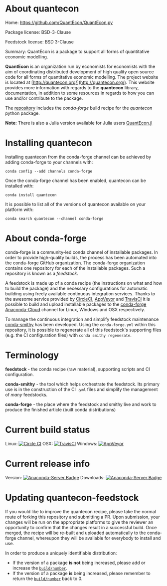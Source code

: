 About quantecon
===============

Home: https://github.com/QuantEcon/QuantEcon.py

Package license: BSD-3-Clause

Feedstock license: BSD 3-Clause

Summary: QuantEcon is a package to support all forms of quantitative economic modelling.

**QuantEcon** is an organization run by economists for economists with the aim of coordinating
distributed development of high quality open source code for all forms of quantitative economic modelling.
The project website is located at [http://quantecon.org/](http://quantecon.org/). This website provides
more information with regards to the **quantecon** library, documentation, in addition to some resources
in regards to how you can use and/or contribute to the package.

The [repository](https://github.com/QuantEcon/QuantEcon.py>) includes the *conda-forge* build recipe for the *quantecon* python package.

**Note:** There is also a Julia version available for Julia users [QuantEcon.jl](https://github.com/QuantEcon/QuantEcon.jl)


Installing quantecon
====================

Installing quantecon from the conda-forge channel can be achieved by adding conda-forge to your channels with:

```
conda config --add channels conda-forge
```

Once the conda-forge channel has been enabled, quantecon can be installed with:

```
conda install quantecon
```

It is possible to list all of the versions of quantecon available on your platform with:

```
conda search quantecon --channel conda-forge
```


About conda-forge
=================

conda-forge is a community-led conda channel of installable packages.
In order to provide high-quality builds, the process has been automated into the
conda-forge GitHub organization. The conda-forge organization contains one repository
for each of the installable packages. Such a repository is known as a *feedstock*.

A feedstock is made up of a conda recipe (the instructions on what and how to build
the package) and the necessary configurations for automatic building using freely
available continuous integration services. Thanks to the awesome service provided by
[CircleCI](https://circleci.com/), [AppVeyor](http://www.appveyor.com/)
and [TravisCI](https://travis-ci.org/) it is possible to build and upload installable
packages to the [conda-forge](https://anaconda.org/conda-forge)
[Anaconda-Cloud](http://docs.anaconda.org/) channel for Linux, Windows and OSX respectively.

To manage the continuous integration and simplify feedstock maintenance
[conda-smithy](http://github.com/conda-forge/conda-smithy) has been developed.
Using the ``conda-forge.yml`` within this repository, it is possible to regenerate all of
this feedstock's supporting files (e.g. the CI configuration files) with ``conda smithy regenerate``.


Terminology
===========

**feedstock** - the conda recipe (raw material), supporting scripts and CI configuration.

**conda-smithy** - the tool which helps orchestrate the feedstock.
                   Its primary use is in the construction of the CI ``.yml`` files
                   and simplify the management of *many* feedstocks.

**conda-forge** - the place where the feedstock and smithy live and work to
                  produce the finished article (built conda distributions)

Current build status
====================

Linux: [![Circle CI](https://circleci.com/gh/conda-forge/quantecon-feedstock.svg?style=svg)](https://circleci.com/gh/conda-forge/quantecon-feedstock)
OSX: [![TravisCI](https://travis-ci.org/conda-forge/quantecon-feedstock.svg?branch=master)](https://travis-ci.org/conda-forge/quantecon-feedstock)
Windows: [![AppVeyor](https://ci.appveyor.com/api/projects/status/github/conda-forge/quantecon-feedstock?svg=True)](https://ci.appveyor.com/project/conda-forge/quantecon-feedstock/branch/master)

Current release info
====================
Version: [![Anaconda-Server Badge](https://anaconda.org/conda-forge/quantecon/badges/version.svg)](https://anaconda.org/conda-forge/quantecon)
Downloads: [![Anaconda-Server Badge](https://anaconda.org/conda-forge/quantecon/badges/downloads.svg)](https://anaconda.org/conda-forge/quantecon)


Updating quantecon-feedstock
============================

If you would like to improve the quantecon recipe, please take the normal
route of forking this repository and submitting a PR. Upon submission, your changes will
be run on the appropriate platforms to give the reviewer an opportunity to confirm that the
changes result in a successful build. Once merged, the recipe will be re-built and uploaded
automatically to the conda-forge channel, whereupon they will be available for everybody to
install and use.

In order to produce a uniquely identifiable distribution:
 * If the version of a package **is not** being increased, please add or increase
   the [``build/number``](http://conda.pydata.org/docs/building/meta-yaml.html#build-number-and-string).
 * If the version of a package **is** being increased, please remember to return
   the [``build/number``](http://conda.pydata.org/docs/building/meta-yaml.html#build-number-and-string)
   back to 0.
